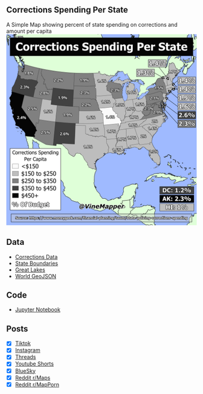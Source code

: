 ## Corrections Spending Per State
A Simple Map showing percent of state spending on corrections and amount per capita
![Map](Corrections_Spending_Per_Capita.png)

## Data
* [Corrections Data](https://www.moneygeek.com/financial-planning/taxes/state-policing-corrections-spending/)
* [State Boundaries](https://www.census.gov/geographies/mapping-files/time-series/geo/carto-boundary-file.html)
* [Great Lakes](https://usicecenter.gov/Products/GreatLakesData)
* [World GeoJSON](https://public.opendatasoft.com/explore/dataset/world-administrative-boundaries/export/?flg=en-us)


## Code
* [Jupyter Notebook](FormatData.ipynb)

## Posts
- [x] [Tiktok](https://www.tiktok.com/@vinemapper/video/7446262829252119854)
- [x] [Instagram](https://www.instagram.com/p/DDciU4IPU2R/)
- [x] [Threads](https://www.threads.net/@vinemapper/post/DDciVTAvzZw)
- [x] [Youtube Shorts](https://youtube.com/shorts/SnoXDH1NFP0)
- [x] [BlueSky](https://bsky.app/profile/vinemapper.bsky.social/post/3ld2anrgwy22i)
- [x] [Reddit r/Maps](https://www.reddit.com/r/Maps/comments/1hbyawe/corrections_spending_per_state/)
- [x] [Reddit r/MapPorn](https://www.reddit.com/r/MapPorn/comments/1hbya1r/corrections_spending_per_state/)

